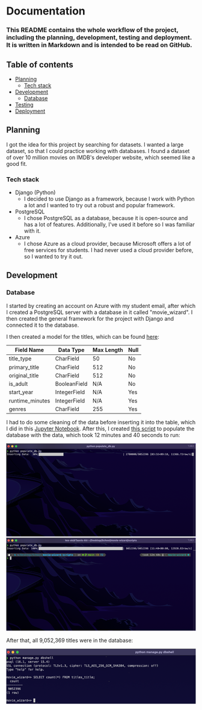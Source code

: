 # Documentation
### This README contains the whole workflow of the project, including the planning, development, testing and deployment. It is written in Markdown and is intended to be read on GitHub.

## Table of contents
- [Planning](#planning)
    - [Tech stack](#tech-stack)
- [Development](#development)
    - [Database](#database)
- [Testing](#testing)
- [Deployment](#deployment)

## Planning

I got the idea for this project by searching for datasets. I wanted a large dataset, so that I could practice working with databases. I found a dataset of over 10 million movies on IMDB's developer website, which seemed like a good fit.

### Tech stack
- Django (Python)
    - I decided to use Django as a framework, because I work with Python a lot and I wanted to try out a robust and popular framework.
- PostgreSQL
    - I chose PostgreSQL as a database, because it is open-source and has a lot of features. Additionally, I've used it before so I was familiar with it.
- Azure
    - I chose Azure as a cloud provider, because Microsoft offers a lot of free services for students. I had never used a cloud provider before, so I wanted to try it out.

## Development

### Database

I started by creating an account on Azure with my student email, after which I created a PostgreSQL server with a database in it called "movie_wizard". I then created the general framework for the project with Django and connected it to the database.

I then created a model for the titles, which can be found [here](../movie_wizard/titles/models.py):

| Field Name | Data Type | Max Length | Null |
|------------|-----------|------------|------|
| title_type | CharField | 50 | No |
| primary_title | CharField | 512 | No |
| original_title | CharField | 512 | No |
| is_adult | BooleanField | N/A | No |
| start_year | IntegerField | N/A | Yes |
| runtime_minutes | IntegerField | N/A | Yes |
| genres | CharField | 255 | Yes |

I had to do some cleaning of the data before inserting it into the table, which I did in this [Jupyter Notebook](../data.ipynb). After this, I created [this script](../scripts/populate_db.py) to populate the database with the data, which took 12 minutes and 40 seconds to run:

![Populate DB](./screenshots/inserting_titles.png)
![Populate DB](./screenshots/inserted.png)

After that, all 9,052,369 titles were in the database:

![Populate DB](./screenshots/title_count.png)